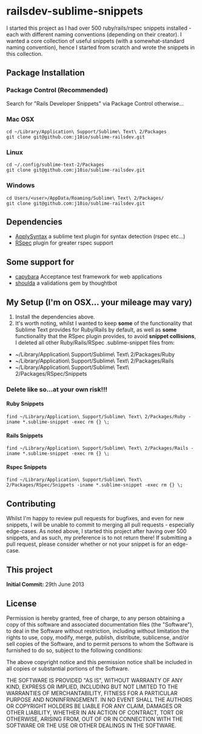 # railsdev-sublime-snippets
I started this project as I had over 500 ruby/rails/rspec snippets installed - each with different naming conventions (depending on their creator). I wanted a core collection of useful snippets (with a somewhat-standard naming convention), hence I started from scratch and wrote the snippets in this collection.

## Package Installation

### Package Control (Recommended)
   Search for "Rails Developer Snippets" via Package Control otherwise...
### Mac OSX
    cd ~/Library/Application\ Support/Sublime\ Text\ 2/Packages
    git clone git@github.com:j10io/sublime-railsdev.git
### Linux
    cd ~/.config/sublime-text-2/Packages
    git clone git@github.com:j10io/sublime-railsdev.git
### Windows
    cd Users/<user>/AppData/Roaming/Sublime\ Text\ 2/Packages/
    git clone git@github.com:j10io/sublime-railsdev.git

## Dependencies

 * [ApplySyntax](https://github.com/facelessuser/ApplySyntax) a sublime text plugin for syntax detection (rspec etc...)
 * [RSpec](https://github.com/SublimeText/RSpec) plugin for greater rspec support

## Some support for
 * [capybara](https://github.com/jnicklas/capybara) Acceptance test framework for web applications
 * [shoulda](https://github.com/thoughtbot/shoulda) a validations gem by thoughtbot
 
## My Setup (I'm on OSX... your mileage may vary)

 1. Install the dependencies above. 
 2. It's worth noting, whilst I wanted to keep **some** of the functionality that Sublime Text provides for Ruby/Rails by default, as well as **some** functionality that the RSpec plugin provides, to avoid **snippet collisions**, I deleted all other Ruby/Rails/RSpec .sublime-snippet files from:

 * ~/Library/Application\ Support/Sublime\ Text\ 2/Packages/Ruby
 * ~/Library/Application\ Support/Sublime\ Text\ 2/Packages/Rails
 * ~/Library/Application\ Support/Sublime\ Text\ 2/Packages/RSpec/Snippets

### Delete like so...at your own risk!!!
#### Ruby Snippets
    find ~/Library/Application\ Support/Sublime\ Text\ 2/Packages/Ruby -iname *.sublime-snippet -exec rm {} \;
#### Rails Snippets
    find ~/Library/Application\ Support/Sublime\ Text\ 2/Packages/Rails -iname *.sublime-snippet -exec rm {} \;
#### Rspec Snippets
    find ~/Library/Application\ Support/Sublime\ Text\ 2/Packages/RSpec/Snippets -iname *.sublime-snippet -exec rm {} \;


## Contributing
Whilst I'm happy to review pull requests for bugfixes, and even for new snippets, I will be unable to commit to merging all pull requests - especially edge-cases. As noted above, I started this project after having over 500 snippets, and as such, my preference is to not return there! If submitting a pull request, please consider whether or not your snippet is for an edge-case.

## This project
**Initial Commit:** 29th June 2013

## License

Permission is hereby granted, free of charge, to any person obtaining a copy of this software and associated documentation files (the "Software"), to deal in the Software without restriction, including without limitation the rights to use, copy, modify, merge, publish, distribute, sublicense, and/or sell copies of the Software, and to permit persons to whom the Software is furnished to do so, subject to the following conditions:

The above copyright notice and this permission notice shall be included in all copies or substantial portions of the Software.

THE SOFTWARE IS PROVIDED "AS IS", WITHOUT WARRANTY OF ANY KIND, EXPRESS OR IMPLIED, INCLUDING BUT NOT LIMITED TO THE WARRANTIES OF MERCHANTABILITY, FITNESS FOR A PARTICULAR PURPOSE AND NONINFRINGEMENT. IN NO EVENT SHALL THE AUTHORS OR COPYRIGHT HOLDERS BE LIABLE FOR ANY CLAIM, DAMAGES OR OTHER LIABILITY, WHETHER IN AN ACTION OF CONTRACT, TORT OR OTHERWISE, ARISING FROM, OUT OF OR IN CONNECTION WITH THE SOFTWARE OR THE USE OR OTHER DEALINGS IN THE SOFTWARE.

